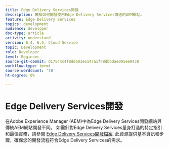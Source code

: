 ```yaml
---
title: Edge Delivery Services開發
description: 瞭解如何開發使用Edge Delivery Services傳送的AEM網站。
feature: Edge Delivery Services
topics: development
audience: developer
doc-type: article
activity: understand
version: 6.4, 6.5, Cloud Service
topic: Development
role: Developer
level: Beginner
source-git-commit: d17544c4f8dda03e5147a1f48dbbdae005ee9438
workflow-type: tm+mt
source-wordcount: '78'
ht-degree: 0%

---
```


# Edge Delivery Services開發

在Adobe Experience Manager (AEM)中為Edge Delivery Services開發網站與傳統AEM網站開發不同。 如需針對Edge Delivery Services量身打造的特定指引和最佳實務，請參閱 [Edge Delivery Services開發檔案](../edge-delivery-services/developing/prerequisites.md). 此資源提供基本資訊和步驟，確保您的開發流程符合Edge Delivery Services的需求。
